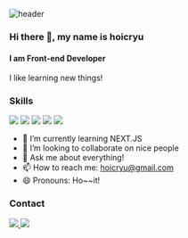 ![header](https://capsule-render.vercel.app/api?type=waving&color=auto&height=300&section=header&text=Hoic's_Github&fontSize=70)

### Hi there 👋, my name is hoicryu
#### I am Front-end Developer

I like learning new things!

### Skills
<p>
  <img src="https://img.shields.io/badge/React-61DAFB?style=flat-square&logo=React&logoColor=black"/>
  <img src="https://img.shields.io/badge/TypeScript-3178C6?style=flat-square&logo=TypeScript&logoColor=white"/>
  <img src="https://img.shields.io/badge/Nextdotjs-000000?style=flat-square&logo=Nextdotjs&logoColor=white"/>
  <img src="https://img.shields.io/badge/Svelte-FF3E00?style=flat-square&logo=Svelte&logoColor=black"/>
  <img src="https://img.shields.io/badge/rubyonrails-D30001?style=flat-square&logo=rubyonrails&logoColor=black"/>
</p>


- 🌱 I’m currently learning NEXT.JS
- 👯 I’m looking to collaborate on nice people 
- 💬 Ask me about everything! 
- 📫 How to reach me: hoicryu@gmail.com 
- 😄 Pronouns: Ho~~it!

### Contact
<p>
  <a href="https://velog.io/@hoicryu" alt="velog" target="_blank">
    <img src="https://img.shields.io/badge/Velog-1EBC8F?style=for-the-badge&logo=velog&logoColor=white" />
  </a>
  <a href="mailto:hoicryu@gmail.com" alt="gmail" target="_blank">
    <img src="https://img.shields.io/badge/Velog-1EBC8F?style=for-the-badge&logo=velog&logoColor=white" />
  </a>
</p>
  
